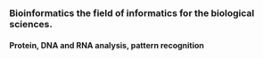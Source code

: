 ### Bioinformatics the field of informatics for the biological sciences.
#### Protein, DNA and RNA analysis, pattern recognition
